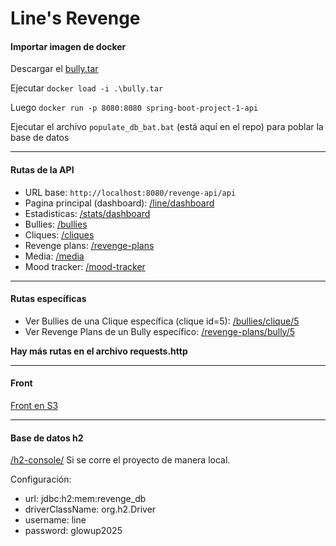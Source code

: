 # Line's Revenge

#### Importar imagen de docker

Descargar el [bully.tar](https://drive.google.com/file/d/146T__SSXACcCmtFqwfqqBWQ8pzFDgxzB/view?usp=sharing)

Ejecutar `docker load -i .\bully.tar`

Luego `docker run -p 8080:8080 spring-boot-project-1-api`

Ejecutar el archivo `populate_db_bat.bat` (está aquí en el repo) para poblar la base de datos

---
#### Rutas de la API
- URL base: `http://localhost:8080/revenge-api/api` 
- Pagina principal (dashboard): [/line/dashboard](http://localhost:8080/revenge-api/api/line/dashboard)
- Estadisticas: [/stats/dashboard](http://localhost:8080/revenge-api/api/stats/dashboard)
- Bullies: [/bullies](http://localhost:8080/revenge-api/api/bullies)
- Cliques: [/cliques](http://localhost:8080/revenge-api/api/cliques)
- Revenge plans: [/revenge-plans](http://localhost:8080/revenge-api/api/revenge-plans)
- Media: [/media](http://localhost:8080/revenge-api/api/media)
- Mood tracker: [/mood-tracker](http://localhost:8080/revenge-api/api/mood-tracker)

---
#### Rutas específicas
- Ver Bullies de una Clique específica (clique id=5): [/bullies/clique/5](http://localhost:8080/revenge-api/api/bullies/clique/5)
- Ver Revenge Plans de un Bully específico: [/revenge-plans/bully/5](http://localhost:8080/revenge-api/api/revenge-plans/bully/5)

**Hay más rutas en el archivo requests.http**

---
#### Front
[Front en S3](https://implementacion-jdjv.s3.us-east-2.amazonaws.com/index.html)

---
#### Base de datos h2
[/h2-console/](http://localhost:8080/revenge-api/h2-console/) Si se corre el proyecto de manera local.

Configuración:
- url: jdbc:h2:mem:revenge_db
- driverClassName: org.h2.Driver
- username: line
- password: glowup2025





